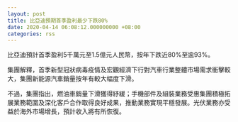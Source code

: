 ```yaml
---
layout: post
title: 比亞迪預期首季盈利最少下跌80%
date: 2020-04-14 06:08:12.000000000 +08:00
categories: rss
---
```


比亞迪預計首季盈利5千萬元至1.5億元人民幣，按年下跌近80%至逾93%。

集團解釋，首季新型冠狀病毒疫情及宏觀經濟下行對汽車行業整體市場需求衝擊較大，集團新能源汽車銷量按年有較大幅度下滑。

不過，集團指出，燃油車銷量下滑獲得紓緩；手機部件及組裝業務受惠集團積極拓展業務範圍及深化客戶合作取得良好成果，推動業務實現平穩發展。光伏業務亦受益於海外市場增長，預計收入將有所恢復。
